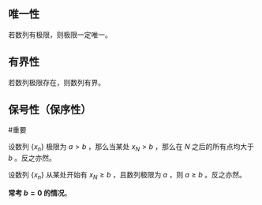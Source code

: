 ## 唯一性

若数列有极限，则极限一定唯一。

## 有界性

若数列极限存在，则数列有界。

## 保号性（保序性）
#重要 

设数列 $\{ x_n \}$ 极限为 $a > b$ ，那么当某处  $x_N > b$ ，那么在 $N$ 之后的所有点均大于 $b$ 。反之亦然。

设数列 $\{ x_n \}$ 从某处开始有 $x_N \ge b$ ，且数列极限为 $a$ ，则 $a \ge b$ 。反之亦然。

**常考 $b = 0$ 的情况**。

  